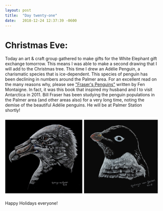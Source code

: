 ```yaml
---
layout: post
title:  "Day twenty-one"
date:   2018-12-24 12:37:39 -0600
---
```

# Christmas Eve: 
Today an art & craft group gathered to make gifts for the White Elephant gift exchange tomorrow. This means I was able to make a second drawing that I will add to the Christmas tree. This time I drew an Adélie Penguin, a charismatic species that is ice-dependent. This species of penguin has been declining in numbers around the Palmer area. For an excellent read on the many reasons why, please see ["Fraser's Penguins"](https://www.fenmontaigne.com/frasers-penguins) written by Fen Montaigne. In fact, it was this book that inspired my husband and I to visit Antarctica in 2011. Bill Fraser has been studying the penguin populations in the Palmer area (and other areas also) for a very long time, noting the demise of the beautiful Adélie penguins. He will be at Palmer Station shortly! 

![December drawings](/assets/blog_photos/181224/20181224_screenshot.jpg)

Happy Holidays everyone!

